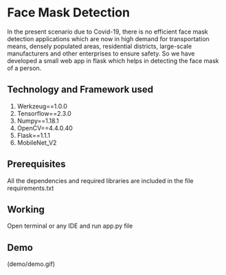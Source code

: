# Face Mask Detection

In the present scenario due to Covid-19, there is no efficient face mask detection applications which are now in high demand for transportation means, densely populated areas, residential districts, large-scale manufacturers and other enterprises to ensure safety. So we have developed a small web app in flask which helps in detecting the face mask of a person.

## Technology and Framework used

1. Werkzeug==1.0.0  
2. Tensorflow==2.3.0  
3. Numpy==1.18.1  
4. OpenCV==4.4.0.40  
5. Flask==1.1.1  
6. MobileNet_V2  

## Prerequisites

All the dependencies and required libraries are included in the file requirements.txt

## Working

Open terminal or any IDE and run app.py file

## Demo
(demo/demo.gif)
